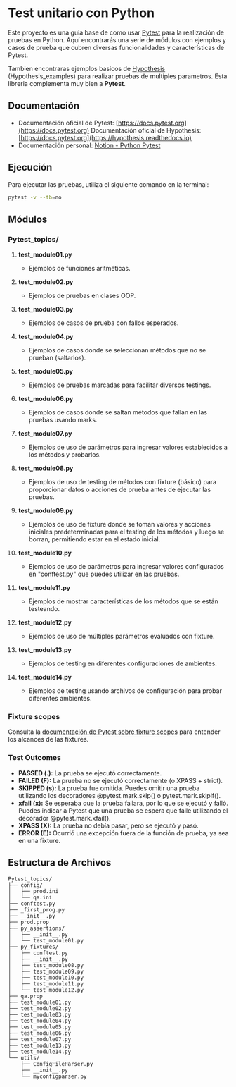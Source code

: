 # Test unitario con Python

Este proyecto es una guia base de como usar [Pytest](https://docs.pytest.org) para la realización de pruebas en Python. Aquí encontrarás una serie de módulos con ejemplos y casos de prueba que cubren diversas funcionalidades y características de Pytest.

Tambien encontraras ejemplos basicos de [Hypothesis](https://hypothesis.readthedocs.io) (Hypothesis_examples) para realizar pruebas de multiples parametros. Esta libreria complementa muy bien a **Pytest**.

## Documentación

- Documentación oficial de Pytest: [https://docs.pytest.org](https://docs.pytest.org)
Documentación oficial de Hypothesis: [https://docs.pytest.org](https://hypothesis.readthedocs.io)
- Documentación personal: [Notion - Python Pytest](https://broadleaf-result-3b7.notion.site/Python-pytest-3ba9d2d68b1040b7a820611532d23a3f?pvs=4)

## Ejecución

Para ejecutar las pruebas, utiliza el siguiente comando en la terminal:

```bash
pytest -v --tb=no
```

## Módulos

### Pytest_topics/

1. **test_module01.py**
   - Ejemplos de funciones aritméticas.

2. **test_module02.py**
   - Ejemplos de pruebas en clases OOP.

3. **test_module03.py**
   - Ejemplos de casos de prueba con fallos esperados.

4. **test_module04.py**
   - Ejemplos de casos donde se seleccionan métodos que no se prueban (saltarlos).

5. **test_module05.py**
   - Ejemplos de pruebas marcadas para facilitar diversos testings.

6. **test_module06.py**
   - Ejemplos de casos donde se saltan métodos que fallan en las pruebas usando marks.

7. **test_module07.py**
   - Ejemplos de uso de parámetros para ingresar valores establecidos a los métodos y probarlos.

8. **test_module08.py**
   - Ejemplos de uso de testing de métodos con fixture (básico) para proporcionar datos o acciones de prueba antes de ejecutar las pruebas.

9. **test_module09.py**
   - Ejemplos de uso de fixture donde se toman valores y acciones iniciales predeterminadas para el testing de los métodos y luego se borran, permitiendo estar en el estado inicial.

10. **test_module10.py**
    - Ejemplos de uso de parámetros para ingresar valores configurados en "conftest.py" que puedes utilizar en las pruebas.

11. **test_module11.py**
    - Ejemplos de mostrar características de los métodos que se están testeando.

12. **test_module12.py**
    - Ejemplos de uso de múltiples parámetros evaluados con fixture.

13. **test_module13.py**
    - Ejemplos de testing en diferentes configuraciones de ambientes.

14. **test_module14.py**
    - Ejemplos de testing usando archivos de configuración para probar diferentes ambientes.

### Fixture scopes

Consulta la [documentación de Pytest sobre fixture scopes](https://docs.pytest.org/en/6.2.x/fixture.html) para entender los alcances de las fixtures.

### Test Outcomes

- **PASSED (.):** La prueba se ejecutó correctamente.
- **FAILED (F):** La prueba no se ejecutó correctamente (o XPASS + strict).
- **SKIPPED (s):** La prueba fue omitida. Puedes omitir una prueba utilizando los decoradores @pytest.mark.skip() o pytest.mark.skipif().
- **xfail (x):** Se esperaba que la prueba fallara, por lo que se ejecutó y falló. Puedes indicar a Pytest que una prueba se espera que falle utilizando el decorador @pytest.mark.xfail().
- **XPASS (X):** La prueba no debía pasar, pero se ejecutó y pasó.
- **ERROR (E):** Ocurrió una excepción fuera de la función de prueba, ya sea en una fixture.

## Estructura de Archivos

```
Pytest_topics/
├── config/
│   ├── prod.ini
│   └── qa.ini
├── conftest.py
├── _first_prog.py
├── __init__.py
├── prod.prop
├── py_assertions/
│   ├── __init__.py
│   └── test_module01.py
├── py_fixtures/
│   ├── conftest.py
│   ├── __init__.py
│   ├── test_module08.py
│   ├── test_module09.py
│   ├── test_module10.py
│   ├── test_module11.py
│   └── test_module12.py
├── qa.prop
├── test_module01.py
├── test_module02.py
├── test_module03.py
├── test_module04.py
├── test_module05.py
├── test_module06.py
├── test_module07.py
├── test_module13.py
├── test_module14.py
└── utils/
    ├── ConfigFileParser.py
    ├── __init__.py
    └── myconfigparser.py
```